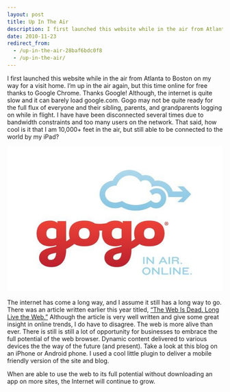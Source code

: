 ```yaml
---
layout: post
title: Up In The Air
description: I first launched this website while in the air from Atlanta to Boston. I am again 10,000+ feet in the air and able to be connected to the world by my iPad.
date: 2010-11-23
redirect_from:
  - /up-in-the-air-28baf6bdc0f8
  - /up-in-the-air/
---
```



I first launched this website while in the air from Atlanta to Boston on my way for a visit home. I’m up in the air again, but this time online for free thanks to Google Chrome. Thanks Google! Although, the internet is quite slow and it can barely load google.com. Gogo may not be quite ready for the full flux of everyone and their sibling, parents, and grandparents logging on while in flight. I have have been disconnected several times due to bandwidth constraints and too many users on the network. That said, how cool is it that I am 10,000+ feet in the air, but still able to be connected to the world by my iPad?

![Gogo - In Air. Online.](/images/gogo-in-air-online.jpg)

The internet has come a long way, and I assume it still has a long way to go. There was an article written earlier this year titled, [“The Web Is Dead. Long Live the Web.”](https://www.wired.com/2010/08/ff-webrip/) Although the article is very well written and give some great insight in online trends, I do have to disagree. The web is more alive than ever. There is still is still a lot of opportunity for businesses to embrace the full potential of the web browser. Dynamic content delivered to various devices the the way of the future (and present). Take a look at this blog on an iPhone or Android phone. I used a cool little plugin to deliver a mobile friendly version of the site and blog.

When are able to use the web to its full potential without downloading an app on more sites, the Internet will continue to grow.